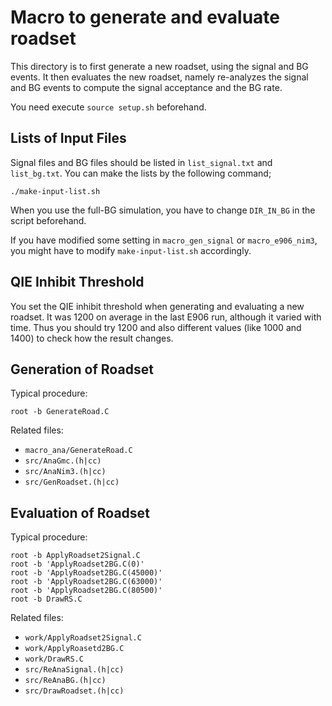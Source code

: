 # Macro to generate and evaluate roadset

This directory is to first generate a new roadset, using the signal and BG events.
It then evaluates the new roadset, namely re-analyzes the signal and BG events to compute the signal acceptance and the BG rate.

You need execute `source setup.sh` beforehand.


## Lists of Input Files

Signal files and BG files should be listed in `list_signal.txt` and `list_bg.txt`.
You can make the lists by the following command;

```
./make-input-list.sh
```

When you use the full-BG simulation, you have to change `DIR_IN_BG` in the script beforehand.

If you have modified some setting in `macro_gen_signal` or `macro_e906_nim3`, you might have to modify `make-input-list.sh` accordingly.


## QIE Inhibit Threshold

You set the QIE inhibit threshold when generating and evaluating a new roadset.
It was 1200 on average in the last E906 run, although it varied with time.
Thus you should try 1200 and also different values (like 1000 and 1400) to check how the result changes.


## Generation of Roadset

Typical procedure:

```
root -b GenerateRoad.C
```

Related files:
* `macro_ana/GenerateRoad.C`
* `src/AnaGmc.(h|cc)`
* `src/AnaNim3.(h|cc)`
* `src/GenRoadset.(h|cc)`


## Evaluation of Roadset

Typical procedure:

```
root -b ApplyRoadset2Signal.C
root -b 'ApplyRoadset2BG.C(0)'
root -b 'ApplyRoadset2BG.C(45000)'
root -b 'ApplyRoadset2BG.C(63000)'
root -b 'ApplyRoadset2BG.C(80500)'
root -b DrawRS.C
```

Related files:
* `work/ApplyRoadset2Signal.C`
* `work/ApplyRoasetd2BG.C`
* `work/DrawRS.C`
* `src/ReAnaSignal.(h|cc)`
* `src/ReAnaBG.(h|cc)`
* `src/DrawRoadset.(h|cc)`


